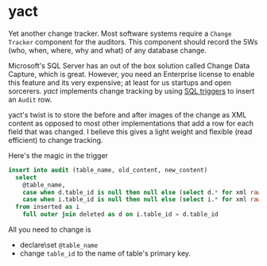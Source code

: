 # yact

Yet another change tracker.  Most software systems require a `Change Tracker` component for the auditors.  This component should record the 5Ws (who, when, where, why and what) of any database change.

Microsoft's SQL Server has an out of the box solution called Change Data Capture, which is great.  However, you need an Enterprise license to enable this feature and its very expensive;  at least for us startups and open sorcerers. *yact* implements change tracking by using [SQL triggers]() to insert an `Audit` row.  

yact's twist is to store the before and after images of the change as XML content as opposed to most other implementations that add a row for each field that was changed.  I believe this gives a light weight and flexible (read efficient) to change tracking.

Here's the magic in the trigger
```sql
insert into audit (table_name, old_content, new_content) 
  select 
    @table_name,
    case when d.table_id is null then null else (select d.* for xml raw) end,
    case when i.table_id is null then null else (select i.* for xml raw) end
  from inserted as i
    full outer join deleted as d on i.table_id = d.table_id
```
All you need to change is 
* declare\set `@table_name`
* change `table_id` to the name of table's primary key.






